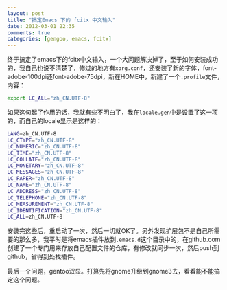 ```yaml
---
layout: post
title: "搞定Emacs 下的 fcitx 中文输入"
date: 2012-03-01 22:35
comments: true
categories: [gengoo, emacs, fcitx]
---
```

终于搞定了emacs下的fcitx中文输入，一个大问题解决掉了，至于如何安装成功的，我自己也说不清楚了，修过的地方有``xorg.conf``，还安装了新的字体，font-adobe-100dpi还font-adobe-75dpi，新在HOME中，新建了一个``.profile``文件，内容：

```bash
export LC_ALL="zh_CN.UTF-8"
```
如果这句起了作用的话，我就有些不明白了，我在``locale.gen``中是设置了这一项的，而自己的locale显示是这样的：

```bash
LANG=zh_CN.UTF-8
LC_CTYPE="zh_CN.UTF-8"
LC_NUMERIC="zh_CN.UTF-8"
LC_TIME="zh_CN.UTF-8"
LC_COLLATE="zh_CN.UTF-8"
LC_MONETARY="zh_CN.UTF-8"
LC_MESSAGES="zh_CN.UTF-8"
LC_PAPER="zh_CN.UTF-8"
LC_NAME="zh_CN.UTF-8"
LC_ADDRESS="zh_CN.UTF-8"
LC_TELEPHONE="zh_CN.UTF-8"
LC_MEASUREMENT="zh_CN.UTF-8"
LC_IDENTIFICATION="zh_CN.UTF-8"
LC_ALL=zh_CN.UTF-8
```

安装完这些后，重启动了一次，然后一切就OK了。另外发现扩展包不是自己所需要的那么多，我平时是将emacs插件放到``.emacs.d``这个目录中的，在github.com创建了一个专门用来存放自己配置文件的仓库，有修改就同步一次，然后push到github，省得到处找插件。

最后一个问题，gentoo双显。打算先将gnome升级到gnome3去，看看能不能搞定这个问题。

